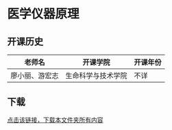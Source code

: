 # 医学仪器原理

## 开课历史

|老师名|开课学院|开课年份|
---|---|---
|廖小丽、游宏志|生命科学与技术学院|不详|

## 下载

[点击该链接，下载本文件夹所有内容](https://xovee.github.io/gitzip/?https://github.com/UESTC-Course/uestc-course/tree/master/课程目录/医学仪器原理)